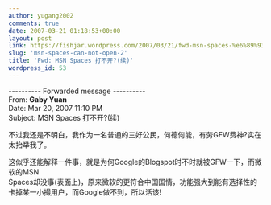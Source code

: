 ```yaml
---
author: yugang2002
comments: true
date: 2007-03-21 01:18:53+00:00
layout: post
link: https://fishjar.wordpress.com/2007/03/21/fwd-msn-spaces-%e6%89%93%e4%b8%8d%e5%bc%80%e7%bb%ad/
slug: 'msn-spaces-can-not-open-2'
title: 'Fwd: MSN Spaces 打不开?(续)'
wordpress_id: 53
---
```


  
---------- Forwarded message ----------  
From: **Gaby Yuan**  
Date: Mar 20, 2007 11:10 PM  
Subject: MSN Spaces 打不开?(续)  
  
不过我还是不明白，我作为一名普通的三好公民，何德何能，有劳GFW费神?实在太抬举我了。
  
这似乎还能解释一件事，就是为何Google的Blogspot时不时就被GFW一下，而微软的MSN  
Spaces却没事(表面上)，原来微软的更符合中国国情，功能强大到能有选择性的卡掉某一小撮用户，而Google做不到，所以活该!  

